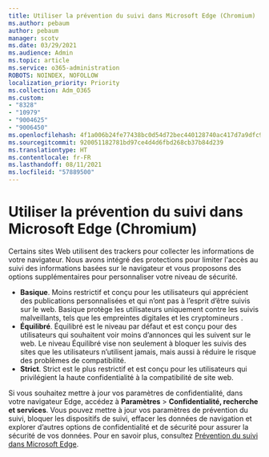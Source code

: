 ```yaml
---
title: Utiliser la prévention du suivi dans Microsoft Edge (Chromium)
ms.author: pebaum
author: pebaum
manager: scotv
ms.date: 03/29/2021
ms.audience: Admin
ms.topic: article
ms.service: o365-administration
ROBOTS: NOINDEX, NOFOLLOW
localization_priority: Priority
ms.collection: Adm_O365
ms.custom:
- "8328"
- "10979"
- "9004625"
- "9006450"
ms.openlocfilehash: 4f1a006b24fe77438bc0d54d72bec440128740ac417d7a9dfc93c90d8f0d49ad
ms.sourcegitcommit: 920051182781bd97ce4d4d6fbd268cb37b84d239
ms.translationtype: HT
ms.contentlocale: fr-FR
ms.lasthandoff: 08/11/2021
ms.locfileid: "57889500"
---
```

# <a name="use-tracking-prevention-in-microsoft-edge-chromium"></a>Utiliser la prévention du suivi dans Microsoft Edge (Chromium)

Certains sites Web utilisent des trackers pour collecter les informations de votre navigateur. Nous avons intégré des protections pour limiter l'accès au suivi des informations basées sur le navigateur et vous proposons des options supplémentaires pour personnaliser votre niveau de sécurité.

- **Basique**. Moins restrictif et conçu pour les utilisateurs qui apprécient des publications personnalisées et qui n’ont pas à l’esprit d’être suivis sur le web. Basique protège les utilisateurs uniquement contre les suivis malveillants, tels que les empreintes digitales et les cryptomineurs .
- **Équilibré**. Équilibré est le niveau par défaut et est conçu pour des utilisateurs qui souhaitent voir moins d’annonces qui les suivent sur le web. Le niveau Équilibré vise non seulement à bloquer les suivis des sites que les utilisateurs n’utilisent jamais, mais aussi à réduire le risque des problèmes de compatibilité.
- **Strict**. Strict est le plus restrictif et est conçu pour les utilisateurs qui privilégient la haute confidentialité à la compatibilité de site web.

Si vous souhaitez mettre à jour vos paramètres de confidentialité, dans votre navigateur Edge, accédez à **Paramètres** > **Confidentialité, recherche et services**. Vous pouvez mettre à jour vos paramètres de prévention du suivi, bloquer les dispositifs de suivi, effacer les données de navigation et explorer d’autres options de confidentialité et de sécurité pour assurer la sécurité de vos données. Pour en savoir plus, consultez [Prévention du suivi dans Microsoft Edge](https://docs.microsoft.com/microsoft-edge/web-platform/tracking-prevention). 